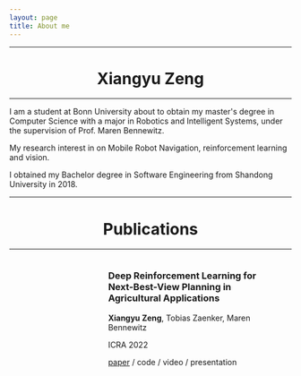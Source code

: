 ```yaml
---
layout: page
title: About me
---
```


___

# <center>Xiangyu Zeng</center>

___

I am a student at Bonn University about to obtain my master's degree in Computer Science with a major in Robotics and Intelligent Systems, under the supervision of Prof. Maren Bennewitz.

My research interest in on Mobile Robot Navigation, reinforcement learning and vision.

I obtained my Bachelor degree in Software Engineering from Shandong University in 2018.

___

# <center>Publications</center>

___

<div style="height:200px;">
<div style="width:30%; height:auto; float:left; display:inline; margin-top: 1%"> <img src="../images/introduction2.png" alt=""></div>
<div style="width:60%; height:auto; float:left; display:inline; margin-left: 5%">
<h3>Deep Reinforcement Learning for Next-Best-View Planning in Agricultural Applications</h3>
<p><b>Xiangyu Zeng</b>, Tobias Zaenker, Maren Bennewitz </p>
<p>ICRA 2022</p>
<p> <a href="https://www.hrl.uni-bonn.de/publications/zeng22icra.pdf">paper</a>  / <span>code</span> / <span>video</span> / <span>presentation</span> </p>

</div>


</div>

